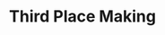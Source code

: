 ---
title: "Third Place Making"
description: "Making the world as a third place"
header:
  title: "Making the world as a third place"
  text: "The concept of the third place has been coined to highlight the importance of sociability places in human societies. Today and all over the world, organizations are envisioning third places as a strategic opportunity for their activities. In this context, Third Place Making stands as a key partner, offering international expertise on third-places."
  ctas:
    - text: "Learn more"
      href: "/about"
      bg_color: "bg-turquoise-7"
    - text: "Contact us"
      href: "/contact"
      bg_color: "bg-blue-7"
---
